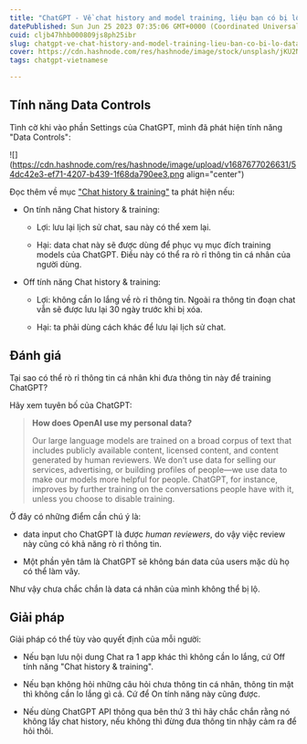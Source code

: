 ```yaml
---
title: "ChatGPT - Về chat history and model training, liệu bạn có bị lộ data khi chat không? Chú ý khi sử dụng chức năng Data Controls"
datePublished: Sun Jun 25 2023 07:35:06 GMT+0000 (Coordinated Universal Time)
cuid: cljb47hhb000809js8ph25ibr
slug: chatgpt-ve-chat-history-and-model-training-lieu-ban-co-bi-lo-data-khi-chat-khong-chu-y-khi-su-dung-chuc-nang-data-controls
cover: https://cdn.hashnode.com/res/hashnode/image/stock/unsplash/jKU2NneZAbI/upload/20d6f601f7d6c34fde0e09df02e9854d.jpeg
tags: chatgpt-vietnamese

---
```


## Tính năng Data Controls

Tình cờ khi vào phần Settings của ChatGPT, mình đã phát hiện tính năng "Data Controls":

![](https://cdn.hashnode.com/res/hashnode/image/upload/v1687677026631/54dc42e3-ef71-4207-b439-1f68da790ee3.png align="center")

Đọc thêm về mục ["Chat history & training"](https://help.openai.com/en/articles/7730893-data-controls-faq) ta phát hiện nếu:

* On tính năng Chat history & training:
    
    * Lợi: lưu lại lịch sử chat, sau này có thể xem lại.
        
    * Hại: data chat này sẽ được dùng để phục vụ mục đích training models của ChatGPT. Điều này có thể ra rò rỉ thông tin cá nhân của người dùng.
        
* Off tính năng Chat history & training:
    
    * Lợi: không cần lo lắng về rò rỉ thông tin. Ngoài ra thông tin đoạn chat vẫn sẽ được lưu lại 30 ngày trước khi bị xóa.
        
    * Hại: ta phải dùng cách khác để lưu lại lịch sử chat.
        

## Đánh giá

Tại sao có thể rò rỉ thông tin cá nhân khi đưa thông tin này để training ChatGPT?

Hãy xem tuyên bố của ChatGPT:

> **How does OpenAI use my personal data?**
> 
> Our large language models are trained on a broad corpus of text that includes publicly available content, licensed content, and content generated by human reviewers. We don’t use data for selling our services, advertising, or building profiles of people—we use data to make our models more helpful for people. ChatGPT, for instance, improves by further training on the conversations people have with it, unless you choose to disable training.

Ở đây có những điểm cần chú ý là:

* data input cho ChatGPT là được *human reviewers*, do vậy việc review này cũng có khả năng rò rỉ thông tin.
    
* Một phần yên tâm là ChatGPT sẽ không bán data của users mặc dù họ có thể làm vây.
    

Như vậy chưa chắc chắn là data cá nhân của mình không thể bị lộ.

## Giải pháp

Giải pháp có thể tùy vào quyết định của mỗi người:

* Nếu bạn lưu nội dung Chat ra 1 app khác thì không cần lo lắng, cứ Off tính năng "Chat history & training".
    
* Nếu bạn không hỏi những câu hỏi chưa thông tin cá nhân, thông tin mật thì không cần lo lắng gì cả. Cứ để On tính năng này cũng được.
    
* Nếu dùng ChatGPT API thông qua bên thứ 3 thì hãy chắc chắn rằng nó không lấy chat history, nếu không thì đừng đưa thông tin nhậy cảm ra để hỏi thôi.